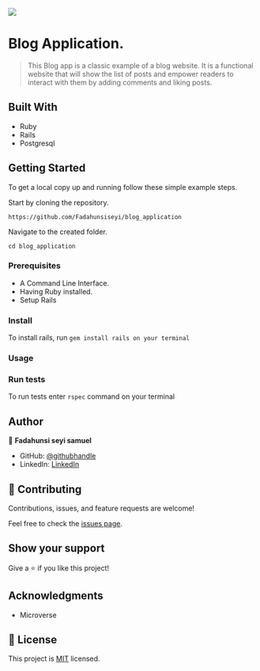 ![](https://img.shields.io/badge/Microverse-blueviolet)

# Blog Application.

> This Blog app is a classic example of a blog website. It is a functional website that will show the list of posts and empower readers to interact with them by adding comments and liking posts.


## Built With

- Ruby
- Rails
- Postgresql
## Getting Started


To get a local copy up and running follow these simple example steps.

Start by cloning the repository.

`https://github.com/Fadahunsiseyi/blog_application`

Navigate to the created folder.

`cd blog_application`

### Prerequisites

- A Command Line Interface.
- Having Ruby installed.
- Setup Rails
### Install
To install rails, run `gem install rails on your terminal`
### Usage

### Run tests
To run tests enter `rspec` command on your terminal

## Author

👤 **Fadahunsi seyi samuel**

- GitHub: [@githubhandle](https://github.com/Fadahunsiseyi)
- LinkedIn: [LinkedIn](https://www.linkedin.com/in/Fadahunsiseyi)

## 🤝 Contributing

Contributions, issues, and feature requests are welcome!

Feel free to check the [issues page](../../issues/).

## Show your support

Give a ⭐️ if you like this project!

## Acknowledgments

- Microverse

## 📝 License

This project is [MIT](./MIT.md) licensed.
